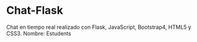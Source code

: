 # Chat-Flask
Chat en tiempo real realizado con Flask, JavaScript, Bootstrap4, HTML5 y CSS3. Nombre: Estudents
